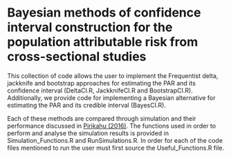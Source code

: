 # Bayesian methods of confidence interval construction for the population attributable risk from cross-sectional studies

This collection of code allows the user to implement the Frequentist delta, jackknife and bootstrap approaches for estimating the PAR and its confidence interval (DeltaCI.R, JackknifeCI.R and BootstrapCI.R). Additionally, we provide code for implementing a Bayesian alternative for estimating the PAR and its credible interval (BayesCI.R).

Each of these methods are compared through simulation and their performance discussed in [Pirikahu (2016)](https://onlinelibrary.wiley.com/doi/abs/10.1002/sim.6870). The functions used in order to perform and analyse the simulation results is provided in Simulation_Functions.R and RunSimulations.R. In order for each of the code files mentioned to run the user must first source the Useful_Functions.R file.





